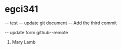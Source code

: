 # egci341
-- test
-- update git document
-- Add the third commit

-- update form github--remote

1. Mary Lamb